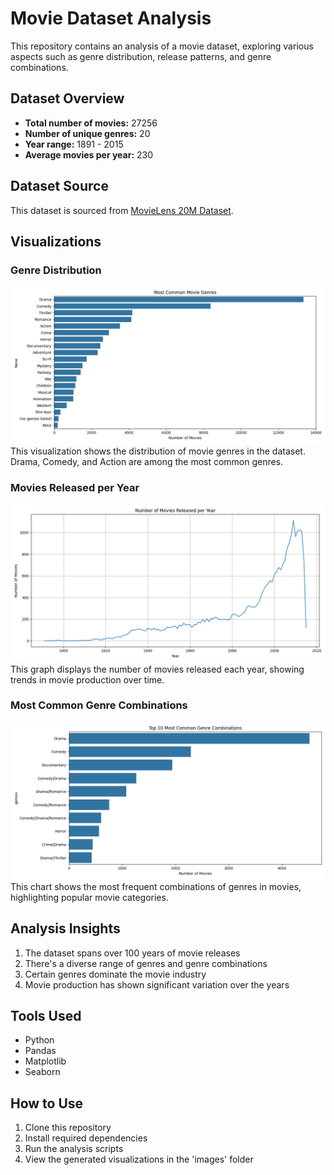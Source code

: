 # Movie Dataset Analysis

This repository contains an analysis of a movie dataset, exploring various aspects such as genre distribution, release patterns, and genre combinations.

## Dataset Overview
- **Total number of movies:** 27256
- **Number of unique genres:** 20
- **Year range:** 1891 - 2015
- **Average movies per year:** 230

## Dataset Source
This dataset is sourced from [MovieLens 20M Dataset](https://www.kaggle.com/datasets/grouplens/movielens-20m-dataset?select=movie.csv).

## Visualizations

### Genre Distribution
![Genre Distribution](images/genre_distribution.png)
This visualization shows the distribution of movie genres in the dataset. Drama, Comedy, and Action are among the most common genres.

### Movies Released per Year
![Movies per Year](images/movies_per_year.png)
This graph displays the number of movies released each year, showing trends in movie production over time.

### Most Common Genre Combinations
![Genre Combinations](images/genre_combinations.png)
This chart shows the most frequent combinations of genres in movies, highlighting popular movie categories.

## Analysis Insights
1. The dataset spans over 100 years of movie releases
2. There's a diverse range of genres and genre combinations
3. Certain genres dominate the movie industry
4. Movie production has shown significant variation over the years

## Tools Used
- Python
- Pandas
- Matplotlib
- Seaborn

## How to Use
1. Clone this repository
2. Install required dependencies
3. Run the analysis scripts
4. View the generated visualizations in the 'images' folder
